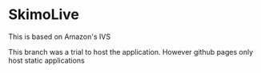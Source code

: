 # SkimoLive
This is based on Amazon's IVS

This branch was a trial to host the application. However github pages only host static applications
